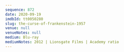 ```yaml
---
sequence: 872
date: 2020-09-19
imdbId: tt0050280
slug: the-curse-of-frankenstein-1957
venue: null
venueNotes: null
medium: Blu-ray
mediumNotes: 2012 | Lionsgate Films | Academy ratio
---
```

